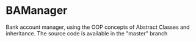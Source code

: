 # BAManager
 Bank account manager, using the OOP concepts of Abstract Classes and inheritance.
 The source code is available in the "master" branch
